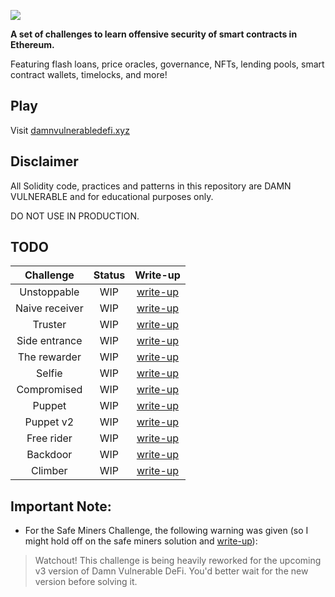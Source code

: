 ![](cover.png)

**A set of challenges to learn offensive security of smart contracts in Ethereum.**

Featuring flash loans, price oracles, governance, NFTs, lending pools, smart contract wallets, timelocks, and more!

## Play

Visit [damnvulnerabledefi.xyz](https://damnvulnerabledefi.xyz)

## Disclaimer

All Solidity code, practices and patterns in this repository are DAMN VULNERABLE and for educational purposes only.

DO NOT USE IN PRODUCTION.

## TODO

| Challenge | Status | Write-up | 
|     :---:      |     :---:      |     :---:      |
| Unstoppable    | WIP     | [write-up](writeups/unstoppable.md)     |
| Naive receiver   | WIP     | [write-up](writeups/naivereceiver.md)  |
| Truster   | WIP     | [write-up](writeups/truster.md)     |
| Side entrance   | WIP     | [write-up](writeups/sideentrance.md)     |
| The rewarder   | WIP     | [write-up](writeups/rewarder.md)     |
| Selfie   | WIP     | [write-up](writeups/selfie.md)     |
| Compromised   | WIP     | [write-up](writeups/compromised.md)     |
| Puppet   | WIP     | [write-up](writeups/puppet.md)     |
| Puppet v2   | WIP     | [write-up](writeups/puppetv2.md)    |
| Free rider   | WIP     | [write-up](writeups/freerider.md)     |
| Backdoor   | WIP     | [write-up](writeups/backdoor.md)     |
| Climber   | WIP     | [write-up](writeups/climber.md)     |

## Important Note:
- For the Safe Miners Challenge, the following warning was given (so I might hold off on the safe miners solution and [write-up](writeups/safeminers.md)):

> Watchout! This challenge is being heavily reworked for the upcoming v3 version of Damn Vulnerable DeFi. You'd better wait for the new version before solving it.


